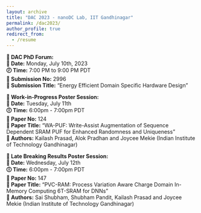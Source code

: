 ```yaml
---
layout: archive
title: "DAC 2023 - nanoDC Lab, IIT Gandhinagar"
permalink: /dac2023/
author_profile: true
redirect_from:
  - /resume
---
```


<p>
  <strong>📅 DAC PhD Forum:</strong><br>
  <strong>📌 Date:</strong> Monday, July 10th, 2023<br>
  <strong>🕖 Time:</strong> 7:00 PM to 9:00 PM PDT<br>
  <strong>🔖 Submission No:</strong> 2996<br>
  <strong>📜 Submission Title:</strong> “Energy Efficient Domain Specific Hardware Design”
</p>

<p>
  <strong>📅 Work-in-Progress Poster Session:</strong><br>
  <strong>📌 Date:</strong> Tuesday, July 11th<br>
  <strong>🕕 Time:</strong> 6:00pm - 7:00pm PDT<br>
  <strong>🔖 Paper No:</strong> 124<br>
  <strong>📜 Paper Title:</strong> “WA-PUF: Write-Assist Augmentation of Sequence Dependent SRAM PUF for Enhanced Randomness and Uniqueness”<br>
  <strong>👥 Authors:</strong> Kailash Prasad, Alok Pradhan and Joycee Mekie (Indian Institute of Technology Gandhinagar)
</p>

<p>
  <strong>📅 Late Breaking Results Poster Session:</strong><br>
  <strong>📌 Date:</strong> Wednesday, July 12th<br>
  <strong>🕕 Time:</strong> 6:00pm - 7:00pm PDT<br>
  <strong>🔖 Paper No:</strong> 147<br>
  <strong>📜 Paper Title:</strong> “PVC-RAM: Process Variation Aware Charge Domain In-Memory Computing 6T-SRAM for DNNs”<br>
  <strong>👥 Authors:</strong> Sai Shubham, Shubham Pandit, Kailash Prasad and Joycee Mekie (Indian Institute of Technology Gandhinagar)
</p>







